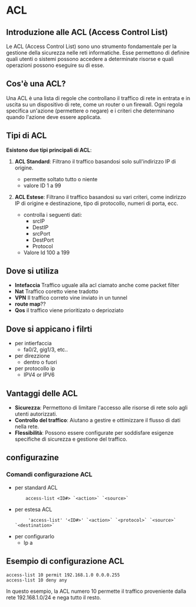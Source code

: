 # ACL

## Introduzione alle ACL (Access Control List)

Le ACL (Access Control List) sono uno strumento fondamentale per la gestione della sicurezza nelle reti informatiche. Esse permettono di definire quali utenti o sistemi possono accedere a determinate risorse e quali operazioni possono eseguire su di esse.

## Cos'è una ACL?

Una ACL è una lista di regole che controllano il traffico di rete in entrata e in uscita su un dispositivo di rete, come un router o un firewall. Ogni regola specifica un'azione (permettere o negare) e i criteri che determinano quando l'azione deve essere applicata.

## Tipi di ACL

**Esistono due tipi principali di ACL**:

1. **ACL Standard**: Filtrano il traffico basandosi solo sull'indirizzo IP di origine.
   - permette soltato tutto o niente
   - valore ID 1 a 99

2. **ACL Estese**: Filtrano il traffico basandosi su vari criteri, come indirizzo IP di origine e destinazione, tipo di protocollo, numeri di porta, ecc.
    - controlla i seguenti dati:
        - srcIP
        - DestIP
        - srcPort
        - DestPort
        - Protocol
    - Valore Id 100 a 199

## Dove si utiliza

- **Intefaccia** Traffico uguale alla acl ciamato anche come packet filter
- **Nat** Traffico coretto viene tradotto
- **VPN** Il traffico correto vine inviato in un tunnel
- **route map**??
- **Qos** il traffico viene prioritizato o deprioziato

## Dove si appicano i filrti

- per intierfaccia
  - fa0/2, gig1/3, etc..
- per direzzione
  - dentro o fuori
- per protocollo ip
  - IPV4 or IPV6

## Vantaggi delle ACL

- **Sicurezza**: Permettono di limitare l'accesso alle risorse di rete solo agli utenti autorizzati.
- **Controllo del traffico**: Aiutano a gestire e ottimizzare il flusso di dati nella rete.
- **Flessibilità**: Possono essere configurate per soddisfare esigenze specifiche di sicurezza e gestione del traffico.

## configurazine

### Comandi configurazione ACL

- per standard ACL
    ``` plaintext
        access-list <ID#> `<action>` `<source>`
    ```
- per estesa ACL
    ``` plaintext
         'access-list' '<ID#>' `<action>` `<protocol>` `<source>` `<destination>`
    ```
- per configurarlo 
    - Ip a

## Esempio di configurazione ACL

```plaintext
access-list 10 permit 192.168.1.0 0.0.0.255
access-list 10 deny any
```

In questo esempio, la ACL numero 10 permette il traffico proveniente dalla rete 192.168.1.0/24 e nega tutto il resto.
